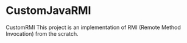 CustomJavaRMI
=============

CustomRMI
This project is an implementation of RMI (Remote Method Invocation) from the scratch. 
